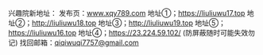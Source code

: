 
兴趣院新地址：
发布页：www.xqy789.com
地址①；https://liuliuwu17.top
地址②；http://liuliuwu18.top
地址③；http://liuliuwu19.top
地址⑤；https://liuliuwu16.top
地址④；https://23.224.59.102/ (防屏蔽随时可能失效勿记)
找回邮箱：qiqiwuqi7757@gmail.com

